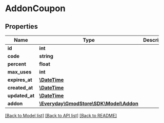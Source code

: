 # AddonCoupon

## Properties
Name | Type | Description | Notes
------------ | ------------- | ------------- | -------------
**id** | **int** |  | 
**code** | **string** |  | 
**percent** | **float** |  | 
**max_uses** | **int** |  | 
**expires_at** | [**\DateTime**](\DateTime.md) |  | 
**created_at** | [**\DateTime**](\DateTime.md) |  | 
**updated_at** | [**\DateTime**](\DateTime.md) |  | 
**addon** | [**\Everyday\GmodStore\SDK\Model\Addon**](Addon.md) |  | [optional] 

[[Back to Model list]](../../README.md#documentation-for-models) [[Back to API list]](../../README.md#documentation-for-api-endpoints) [[Back to README]](../../README.md)

